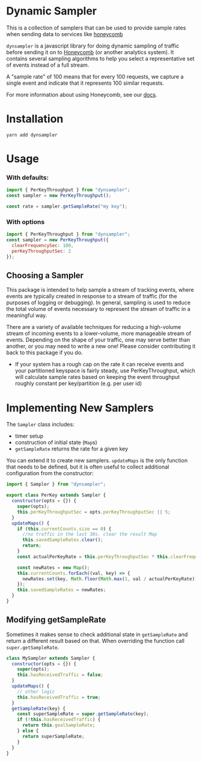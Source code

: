 # Dynamic Sampler

This is a collection of samplers that can be used to provide sample
rates when sending data to services like [honeycomb](https://honeycomb.io)

`dynsampler` is a javascript library for doing dynamic sampling of traffic
before sending it on to [Honeycomb](https://honeycomb.io) (or another
analytics system). It contains several sampling algorithms to help you
select a representative set of events instead of a full stream.

A "sample rate" of 100 means that for every 100 requests, we capture a
single event and indicate that it represents 100 similar requests.

For more information about using Honeycomb, see our
[docs](https://honeycomb.io/docs).

# Installation

```shell
yarn add dynsampler
```

# Usage

### With defaults:

```javascript
import { PerKeyThroughput } from "dynsampler";
const sampler = new PerKeyThroughput();

const rate = sampler.getSampleRate("my key");
```

### With options

```javascript
import { PerKeyThroughput } from "dynsampler";
const sampler = new PerKeyThroughput({
  clearFrequencySec: 100,
  perKeyThroughputSec: 2
});
```

## Choosing a Sampler

This package is intended to help sample a stream of tracking events,
where events are typically created in response to a stream of traffic
(for the purposes of logging or debugging). In general, sampling is
used to reduce the total volume of events necessary to represent the
stream of traffic in a meaningful way.

There are a variety of available techniques for reducing a high-volume
stream of incoming events to a lower-volume, more manageable stream of
events. Depending on the shape of your traffic, one may serve better
than another, or you may need to write a new one! Please consider
contributing it back to this package if you do.

* If your system has a rough cap on the rate it can receive events and
  your partitioned keyspace is fairly steady, use PerKeyThroughput,
  which will calculate sample rates based on keeping the event
  throughput roughly constant per key/partition (e.g. per user id)

# Implementing New Samplers

The `Sampler` class includes:

* timer setup
* construction of initial state (`Map`s)
* `getSampleRate` returns the rate for a given key

You can extend it to create new samplers. `updateMaps` is the only
function that needs to be defined, but it is often useful to collect
additional configuration from the constructor:

```javascript
import { Sampler } from "dynsampler";

export class PerKey extends Sampler {
  constructor(opts = {}) {
    super(opts);
    this.perKeyThroughputSec = opts.perKeyThroughputSec || 5;
  }
  updateMaps() {
    if (this.currentCounts.size == 0) {
      //no traffic in the last 30s. clear the result Map
      this.savedSampleRates.clear();
      return;
    }
    const actualPerKeyRate = this.perKeyThroughputSec * this.clearFrequencySec;

    const newRates = new Map();
    this.currentCounts.forEach((val, key) => {
      newRates.set(key, Math.floor(Math.max(1, val / actualPerKeyRate)));
    });
    this.savedSampleRates = newRates;
  }
}
```

## Modifying getSampleRate

Sometimes it makes sense to check additional state in `getSampleRate`
and return a different result based on that. When overriding the
function call `super.getSampleRate`.

```javascript
class MySampler extends Sampler {
  constructor(opts = {}) {
    super(opts);
    this.hasReceivedTraffic = false;
  }
  updateMaps() {
    // other logic
    this.hasReceivedTraffic = true;
  }
  getSampleRate(key) {
    const superSampleRate = super.getSampleRate(key);
    if (!this.hasReceivedTraffic) {
      return this.goalSampleRate;
    } else {
      return superSampleRate;
    }
  }
}
```
